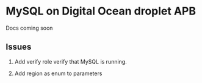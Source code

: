 # MySQL on Digital Ocean droplet APB

Docs coming soon

## Issues


1. Add verify role verify that MySQL is running.

2. Add region as enum to parameters
